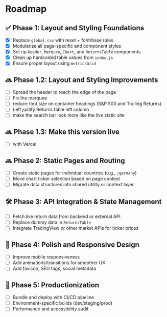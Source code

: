 # Roadmap

## ✅ Phase 1: Layout and Styling Foundations
- [x] Replace `global.css` with reset + font/base rules
- [x] Modularize all page-specific and component styles
- [x] Set up `Header`, `Marquee`, `Chart`, and `ReturnsTable` components
- [x] Clean up hardcoded table values from `index.js`
- [x] Ensure proper layout using `metricsGrid`

## 🔜 Phase 1.2: Layout and Styling Improvements
- [ ] Spread the header to reach the edge of the page
- [ ] Fix the marquee
- [ ] reduce font size on container headings (S&P 500 and Trailing Returns)
- [ ] Left justify Returns table left column
- [ ] make the search bar look more like the live static site

## 🔜 Phase 1.3: Make this version live
- [ ] with Vercel

## 🔜 Phase 2: Static Pages and Routing
- [ ] Create static pages for individual countries (e.g., `/germany`)
- [ ] Move chart ticker selection based on page context
- [ ] Migrate data structures into shared utility or context layer

## 🛠️ Phase 3: API Integration & State Management
- [ ] Fetch live return data from backend or external API
- [ ] Replace dummy data in `ReturnsTable`
- [ ] Integrate TradingView or other market APIs for ticker prices

## 💅 Phase 4: Polish and Responsive Design
- [ ] Improve mobile responsiveness
- [ ] Add animations/transitions for smoother UX
- [ ] Add favicon, SEO tags, social metadata

## 🚀 Phase 5: Productionization
- [ ] Bundle and deploy with CI/CD pipeline
- [ ] Environment-specific builds (dev/staging/prod)
- [ ] Performance and accessibility audit
